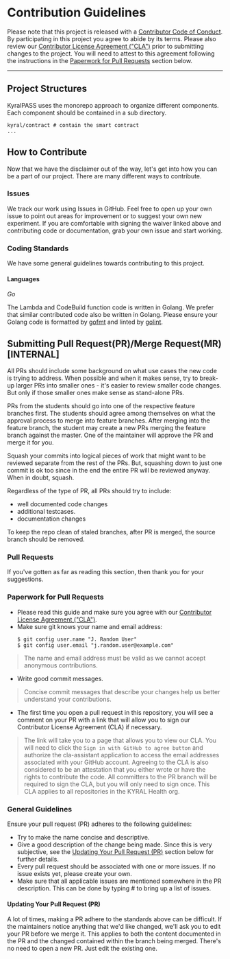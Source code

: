 # Contribution Guidelines

Please note that this project is released with a [Contributor Code of Conduct](CODE_OF_CONDUCT.md). By participating in this project you agree to abide by its terms. Please also review our [Contributor License Agreement ("CLA")](INDIVIDUAL_CONTRIBUTOR_LICENSE.md) prior to submitting changes to the project.  You will need to attest to this agreement following the instructions in the [Paperwork for Pull Requests](#paperwork-for-pull-requests) section below.

---
## Project Structures

KyralPASS uses the monorepo approach to organize different components. Each component should
be contained in a sub directory.

```
kyral/contract # contain the smart contract
...
```

## How to Contribute

Now that we have the disclaimer out of the way, let's get into how you can be a part of our project. There are many different ways to contribute.

### Issues

We track our work using Issues in GitHub. Feel free to open up your own issue to point out areas for improvement or to suggest your own new experiment. If you are comfortable with signing the waiver linked above and contributing code or documentation, grab your own issue and start working.

### Coding Standards

We have some general guidelines towards contributing to this project.

#### Languages

*Go*

The Lambda and CodeBuild function code is written in Golang.  We prefer that similar contributed code also be written in Golang.  Please ensure your Golang code is formatted by [gofmt](https://golang.org/cmd/gofmt/) and linted by [golint](https://godoc.org/golang.org/x/lint).

## Submitting Pull Request(PR)/Merge Request(MR) [INTERNAL]

All PRs should include some background on what use cases the new code is
trying to address. When possible and when it makes sense, try to break-up
larger PRs into smaller ones - it's easier to review smaller code changes.
But only if those smaller ones make sense as stand-alone PRs.

PRs from the students should go into one of the respective feature branches
first. The students should agree among themselves on what the approval
process to merge into feature branches. After merging into the feature
branch, the student may create a new PRs merging the feature branch against
the master. One of the maintainer will approve the PR and merge it for you.

Squash your commits into logical pieces of work that might want to be reviewed
separate from the rest of the PRs. But, squashing down to just one commit is ok
too since in the end the entire PR will be reviewed anyway. When in doubt,
squash.

Regardless of the type of PR, all PRs should try to include:
* well documented code changes
* additional testcases.
* documentation changes

To keep the repo clean of staled branches, after PR is merged, the source
branch should be removed.

### Pull Requests

If you've gotten as far as reading this section, then thank you for your suggestions.

### Paperwork for Pull Requests

* Please read this guide and make sure you agree with our [Contributor License Agreement ("CLA")](INDIVIDUAL_CONTRIBUTOR_LICENSE.md).
* Make sure git knows your name and email address:
   ```
   $ git config user.name "J. Random User"
   $ git config user.email "j.random.user@example.com"
   ```
>The name and email address must be valid as we cannot accept anonymous contributions.
* Write good commit messages.
> Concise commit messages that describe your changes help us better understand your contributions.
* The first time you open a pull request in this repository, you will see a comment on your PR with a link that will allow you to sign our Contributor License Agreement (CLA) if necessary.
> The link will take you to a page that allows you to view our CLA.  You will need to click the `Sign in with GitHub to agree button` and authorize the cla-assistant application to access the email addresses associated with your GitHub account.  Agreeing to the CLA is also considered to be an attestation that you either wrote or have the rights to contribute the code.  All committers to the PR branch will be required to sign the CLA, but you will only need to sign once.  This CLA applies to all repositories in the KYRAL Health org.
### General Guidelines

Ensure your pull request (PR) adheres to the following guidelines:

* Try to make the name concise and descriptive.
* Give a good description of the change being made. Since this is very subjective, see the [Updating Your Pull Request (PR)](#updating-your-pull-request-pr) section below for further details.
* Every pull request should be associated with one or more issues. If no issue exists yet, please create your own.
* Make sure that all applicable issues are mentioned somewhere in the PR description. This can be done by typing # to bring up a list of issues.

#### Updating Your Pull Request (PR)

A lot of times, making a PR adhere to the standards above can be difficult. If the maintainers notice anything that we'd like changed, we'll ask you to edit your PR before we merge it. This applies to both the content documented in the PR and the changed contained within the branch being merged. There's no need to open a new PR. Just edit the existing one.

[email]: mailto:open-source@kyralhealth.com
